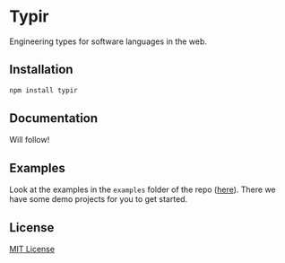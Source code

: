 # Typir

Engineering types for software languages in the web.

## Installation

```bash
npm install typir
```

## Documentation

Will follow!

## Examples

Look at the examples in the `examples` folder of the repo ([here](../../examples)). There we have some demo projects for you to get started.

## License

[MIT License](/LICENSE)
